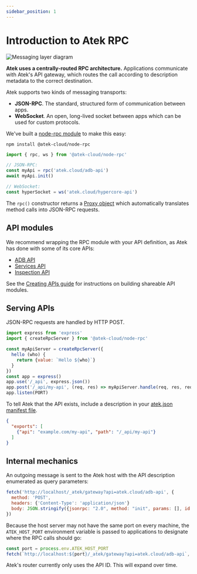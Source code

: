 ```yaml
---
sidebar_position: 1
---
```


# Introduction to Atek RPC

![Messaging layer diagram](/img/diagrams/messaging-layer.png)

**Atek uses a centrally-routed RPC architecture.** Applications communicate with Atek's API gateway, which routes the call according to description metadata to the correct destination.

Atek supports two kinds of messaging transports:

- **JSON-RPC**. The standard, structured form of communication between apps.
- **WebSocket**. An open, long-lived socket between apps which can be used for custom protocols.

We've built a [node-rpc module](https://github.com/atek-cloud/node-rpc) to make this easy:

```
npm install @atek-cloud/node-rpc
```

```js
import { rpc, ws } from '@atek-cloud/node-rpc'

// JSON-RPC:
const myApi = rpc('atek.cloud/adb-api')
await myApi.init()

// WebSocket:
const hyperSocket = ws('atek.cloud/hypercore-api')
```

The `rpc()` constructor returns a [Proxy object](https://developer.mozilla.org/en-US/docs/Web/JavaScript/Reference/Global_Objects/Proxy) which automatically translates method calls into JSON-RPC requests.

## API modules

We recommend wrapping the RPC module with your API definition, as Atek has done with some of its core APIs:

- [ADB API](https://github.com/atek-cloud/adb-api)
- [Services API](https://github.com/atek-cloud/services-api)
- [Inspection API](https://github.com/atek-cloud/inspect-api)

See the [Creating APIs guide](./creating-apis) for instructions on building shareable API modules.

## Serving APIs

JSON-RPC requests are handled by HTTP POST.

```js
import express from 'express'
import { createRpcServer } from '@atek-cloud/node-rpc'

const myApiServer = createRpcServer({
  hello (who) {
    return {value: `Hello ${who}`}
  }
})
const app = express()
app.use('/_api', express.json())
app.post('/_api/my-api', (req, res) => myApiServer.handle(req, res, req.body))
app.listen(PORT)
```

To tell Atek that the API exists, include a description in your [atek.json manifest file](/docs/reference/manifests).

```json
{
  "exports": [
    {"api": "example.com/my-api", "path": "/_api/my-api"}
  ]
}
```

## Internal mechanics

An outgoing message is sent to the Atek host with the API description enumerated as query parameters:

```js
fetch('http://localhost/_atek/gateway?api=atek.cloud/adb-api', {
  method: 'POST',
  headers: {'Content-Type': 'application/json'}
  body: JSON.stringify({jsonrpc: "2.0", method: "init", params: [], id: 1})
})
```

Because the host server may not have the same port on every machine, the `ATEK_HOST_PORT` environment variable is passed to applications to designate where the RPC calls should go:

```js
const port = process.env.ATEK_HOST_PORT
fetch(`http://localhost:${port}/_atek/gateway?api=atek.cloud/adb-api`, {...})
```

Atek's router currently only uses the API ID. This will expand over time.